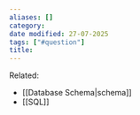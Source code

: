 ```yaml
---
aliases: []
category:
date modified: 27-07-2025
tags: ["#question"]
title: 
---
```


Related:
- [[Database Schema|schema]]
- [[SQL]]